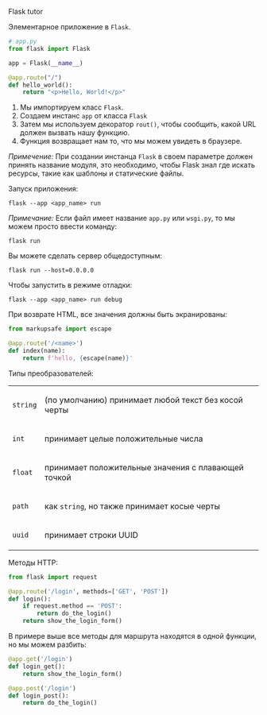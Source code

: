 Flask tutor

Элементарное приложение в `Flask`.

```python
# app.py
from flask import Flask

app = Flask(__name__)

@app.route("/")
def hello_world():
    return "<p>Hello, World!</p>"
```
1. Мы импортируем класс `Flask`.
2. Создаем инстанс `app` от класса `Flask`
3. Затем мы используем декоратор `rout()`, чтобы сообщить, какой URL должен вызвать нашу функцию.
4. Функция возвращает нам то, что мы можем увидеть в браузере.

*Примечение:* При создании инстанца `Flask` в своем параметре должен принять название модуля, это необходимо, чтобы Flask знал где искать ресурсы, такие как шаблоны и статические файлы.

Запуск приложения:
```shell
flask --app <app_name> run
```
*Примечание:* Если файл имеет название `app.py` или `wsgi.py`, то мы можем просто ввести команду:
```shell
flask run
```

Вы можете сделать сервер общедоступным:
```shell
flask run --host=0.0.0.0
```

Чтобы запустить в режиме отладки:
```shell
flask --app <app_name> run debug
```

При возврате HTML, все значения должны быть экранированы:
```python
from markupsafe import escape

@app.route('/<name>')
def index(name):
    return f'hello, {escape(name)}'
```

Типы преобразователей:
<table class="docutils align-default">
<tbody>
<tr class="row-odd"><td><p><code class="docutils literal notranslate"><span class="pre">string</span></code></p></td>
<td><p>(по умолчанию) принимает любой текст без косой черты</p></td>
</tr>
<tr class="row-even"><td><p><code class="docutils literal notranslate"><span class="pre">int</span></code></p></td>
<td><p>принимает целые положительные числа</p></td>
</tr>
<tr class="row-odd"><td><p><code class="docutils literal notranslate"><span class="pre">float</span></code></p></td>
<td><p>принимает положительные значения с плавающей точкой</p></td>
</tr>
<tr class="row-even"><td><p><code class="docutils literal notranslate"><span class="pre">path</span></code></p></td>
<td><p>как <code class="docutils literal notranslate"><span class="pre">string</span></code>, но также принимает косые черты</p></td>
</tr>
<tr class="row-odd"><td><p><code class="docutils literal notranslate"><span class="pre">uuid</span></code></p></td>
<td><p>принимает строки UUID</p></td>
</tr>
</tbody>
</table>

Методы HTTP:
```python
from flask import request

@app.route('/login', methods=['GET', 'POST'])
def login():
    if request.method == 'POST':
        return do_the_login()
    return show_the_login_form()
```
В примере выше все методы для маршрута находятся в одной функции, но мы можем разбить:
```python
@app.get('/login')
def login_get():
    return show_the_login_form()

@app.post('/login')
def login_post():
    return do_the_login()
```
